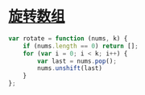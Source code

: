 # [旋转数组](https://leetcode-cn.com/explore/interview/card/top-interview-questions-easy/1/array/23/)

```js
var rotate = function (nums, k) {
    if (nums.length == 0) return [];
    for (var i = 0; i < k; i++) {
        var last = nums.pop();
        nums.unshift(last)
    }
};
```
